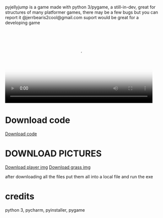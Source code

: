 <p>pyjellyjump is a game made with python 3/pygame, a still-in-dev, great for structures of many platformer games, there may be a few bugs but you can report it @jerrbearis2cool@gmail.com suport would be great for a developing game</p>
<html>
  <video src="platformervid.mp4" poster="yeet.jpg" width="480" controls>
  </video>
</html>
<html>
  <style>
body {
  background-image: url('mylogodark.jpg');
}
</style>
<html>
  <h1>Download code</h1>
</html>
<html>
  <a href="platformer.exe" download>Download code</a>
</html>
<html>
<h1>DOWNLOAD PICTURES</h1>
</html>
<html>
  <a href="playeris2cool-1.png" download>Download player img</a>
</html>
<html>
  <a href="grassiscool-1.png" download>Download grass img</a>
</html> 
<html>
  <p>after downloading all the files put them all into a local file and run the exe</p>
</html>
<html>
  <h1>credits</h1>
</html>
<html>
  <p>python 3, pycharm, pyinstaller, pygame</p>
</html>


